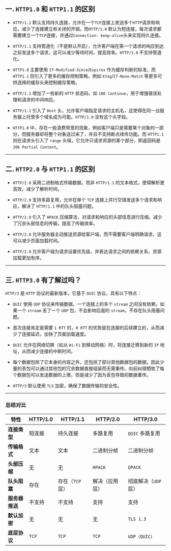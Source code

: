 ## 一. `HTTP1.0` 和 `HTTP1.1` 的区别

- `HTTP/1.1` 默认支持持久连接，允许在一个`TCP`连接上发送多个`HTTP`请求和响应，减少了连接建立和关闭的开销。而`HTTP/1.0` 默认为短连接，每次请求都需要建立一个`TCP`连接，并通过`Connection: keep-alive`头来实现持久连接。

- `HTTP/1.1` 支持管道化（不是默认开启），允许客户端在第一个请求的响应到达之前发送多个请求，这可以减少等待时间，提高效率。`HTTP/1.0` 不支持管道化。

- `HTTP1.0` 主要使用 `If-Modified-Since`/`Expires` 作为缓存判断的标准，而 `HTTP1.1` 则引入了更多的缓存控制策略，例如 `Etag`/`If-None-Match` 等更多可供选择的缓存头来控制缓存策略。

- `HTTP/1.1` 增加了一些新的 `HTTP` 状态码，如 `100 Continue`，用于增强错误处理和请求的中间响应。

- `HTTP/1.1` 引入了 `Host` 头，允许客户端指定请求的主机名，这使得在同一台服务器上托管多个域名成为可能。`HTTP/1.0` 没有这个头字段。
 
- `HTTP1.0` 中，存在一些浪费带宽的现象，例如客户端只是需要某个对象的一部分，而服务器却将整个对象送过来了，并且不支持断点续传功能。而 `HTTP1.1` 则在请求头引入了 `range` 头域，它允许只请求资源的某个部分，即返回码是 `206 Partial Content`。

---

## 二. `HTTP2.0` 与 `HTTP1.1` 的区别

- `HTTP/2.0` 采用二进制格式传输数据，而非 `HTTP/1.1` 的文本格式，使得解析更高效，减少了解析时间。

- `HTTP/2.0` 支持多路复用，允许在单个 `TCP` 连接上并行交错发送多个请求和响应，解决了 `HTTP/1.1` 中的队头阻塞问题。

- `HTTP/2.0` 引入了 `HPACK` 压缩算法，对请求和响应的头部信息进行压缩，减少了冗余头部信息的传输，提高了传输效率。

- `HTTP/2.0` 允许服务器主动推送资源给客户端，而不需要客户端明确请求，这可以减少页面加载时间。

- `HTTP/2.0` 允许客户端为请求设置优先级，并表达请求之间的依赖关系，资源加载更加有序。

---

## 三. `HTTP3.0` 有了解过吗？

`HTTP/3` 是 `HTTP` 协议的最新版本，它基于 `QUIC` 协议，具有以下特点：

- `QUIC` 使用 `UDP` 协议来传输数据。一个连接上的多个 `stream` 之间没有依赖，如果一个 `stream` 丢了一个 `UDP` 包，不会影响后面的 `stream`，不存在队头阻塞问题。
 
- 首次连接肯定是需要 `1 RTT` 的，`0 RTT` 的优势是在连接的后续建立的，从而减少了连接延迟，加快了页面加载速度。

- `QUIC` 允许在网络切换（如从 `Wi-Fi` 到移动网络）时，将连接迁移到新的 `IP` 地址，从而减少连接的中断时间。
 
- 每个数据包除了它本身的内容之外，还包括了部分其他数据包的数据，因此少量的丢包可以通过其他包的冗余数据直接组装而无需重传。向前纠错牺牲了每个数据包可以发送数据的上限，但是减少了因为丢包导致的数据重传。

- `HTTP/3` 默认使用 `TLS` 加密，确保了数据传输的安全性。
---

### 总结对比

| 特性               | HTTP/1.0       | HTTP/1.1            | HTTP/2.0            | HTTP/3.0            |
|--------------------|----------------|---------------------|---------------------|---------------------|
| **连接类型**       | 短连接         | 持久连接            | 多路复用            | `QUIC` 多路复用       |
| **传输格式**       | 文本           | 文本                | 二进制分帧          | 二进制分帧          |
| **头部压缩**       | 无             | 无                  | `HPACK`              | `QPACK`             |
| **队头阻塞**       | 存在           | 存在（`TCP` 层）      | 解决（应用层）      | 彻底解决（`UDP` 层）  |
| **服务器推送**     | 不支持         | 不支持              | 支持                | 支持                |
| **默认加密**       | 无             | 无                  | 无                  | `TLS 1.3`           |
| **底层协议**       | `TCP`            | `TCP`                | `TCP`                 | `UDP（QUIC）`         |
